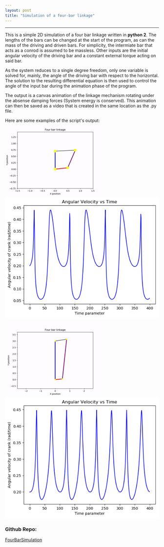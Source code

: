 ```yaml
---
layout: post
title: "Simulation of a four-bar linkage"
---
```




---

This is a simple 2D simulation of a four bar linkage written in __python 2__. The lengths of the bars can be changed at the start of the program, as can the mass of the driving and driven bars. For simplicity, the intermiate bar that acts as a conrod is assumed to be massless. Other inputs are the initial angular velocity of the driving bar and a constant external torque acting on said bar. 

As the system reduces to a single degree freedom, only one variable is solved for, mainly, the angle of the driving bar with respect to the horizontal. The solution to the resulting differential equation is then used to control the angle of the input bar during the animation phase of the program. 

The output is a canvas animation of the linkage mechanism rotating under the absense damping forces (System energy is conserved). This animation can then be saved as a video that is created in the same location as the .py file. 

Here are some examples of the script's output: 
![image](https://raw.githubusercontent.com/RCmags/FourBarSimulation/main/example_pics/short_bar_anim.gif)
![image](https://raw.githubusercontent.com/RCmags/FourBarSimulation/main/example_pics/short_graph.png)  

![image](https://raw.githubusercontent.com/RCmags/FourBarSimulation/main/example_pics/long_bar_anim.gif)
![image](https://raw.githubusercontent.com/RCmags/FourBarSimulation/main/example_pics/long_graph.png)

### Github Repo:
[FourBarSimulation](https://github.com/RCmags/FourBarSimulation)

